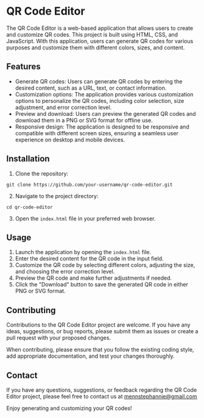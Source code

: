 # QR Code Editor

The QR Code Editor is a web-based application that allows users to create and customize QR codes. This project is built using HTML, CSS, and JavaScript. With this application, users can generate QR codes for various purposes and customize them with different colors, sizes, and content.

## Features

- Generate QR codes: Users can generate QR codes by entering the desired content, such as a URL, text, or contact information.
- Customization options: The application provides various customization options to personalize the QR codes, including color selection, size adjustment, and error correction level.
- Preview and download: Users can preview the generated QR codes and download them in a PNG or SVG format for offline use.
- Responsive design: The application is designed to be responsive and compatible with different screen sizes, ensuring a seamless user experience on desktop and mobile devices.

## Installation

1. Clone the repository:

```
git clone https://github.com/your-username/qr-code-editor.git
```

2. Navigate to the project directory:

```
cd qr-code-editor
```

3. Open the `index.html` file in your preferred web browser.

## Usage

1. Launch the application by opening the `index.html` file.
2. Enter the desired content for the QR code in the input field.
3. Customize the QR code by selecting different colors, adjusting the size, and choosing the error correction level.
4. Preview the QR code and make further adjustments if needed.
5. Click the "Download" button to save the generated QR code in either PNG or SVG format.

## Contributing

Contributions to the QR Code Editor project are welcome. If you have any ideas, suggestions, or bug reports, please submit them as issues or create a pull request with your proposed changes.

When contributing, please ensure that you follow the existing coding style, add appropriate documentation, and test your changes thoroughly.

## Contact

If you have any questions, suggestions, or feedback regarding the QR Code Editor project, please feel free to contact us at mennstephannie@gmail.com

Enjoy generating and customizing your QR codes!
